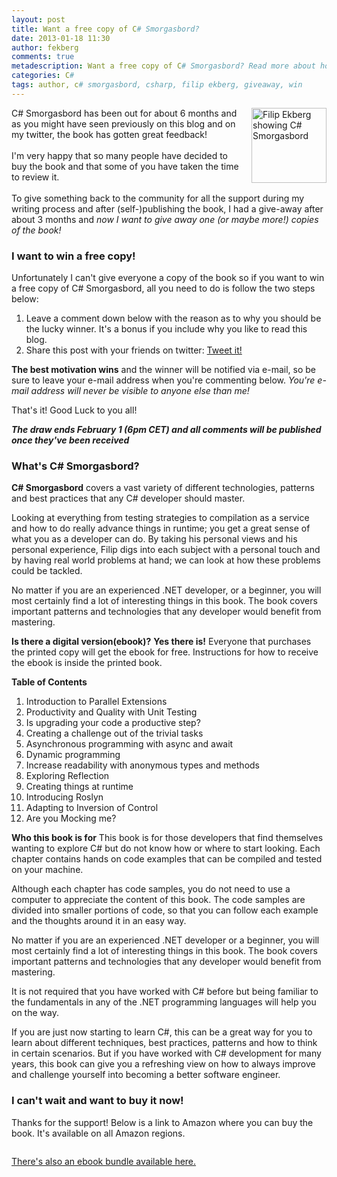 ```yaml
---
layout: post
title: Want a free copy of C# Smorgasbord?
date: 2013-01-18 11:30
author: fekberg
comments: true
metadescription: Want a free copy of C# Smorgasbord? Read more about how to win a free copy!
categories: C#
tags: author, c# smorgasbord, csharp, filip ekberg, giveaway, win
---
```

<img class="alignright size-medium wp-image-1640" style="float: right;padding-left: 10px;padding-bottom: 10px" alt="Filip Ekberg showing C# Smorgasbord" src="https://cdn.filipekberg.se/fekberg-blog/wp-content/uploads/2013/01/CSharpSmorgasbord-218x300.png" width="120" />C# Smorgasbord has been out for about 6 months and as you might have seen previously on this blog and on my twitter, the book has gotten great feedback!<br/><br/>I'm very happy that so many people have decided to buy the book and that some of you have taken the time to review it.<br/><br/>To give something back to the community for all the support during my writing process and after (self-)publishing the book, I had a give-away after about 3 months and <em>now I want to give away one (or maybe more!) copies of the book!</em><!--excerpt-->
<h3>I want to win a free copy!</h3>
Unfortunately I can't give everyone a copy of the book so if you want to win a free copy of C# Smorgasbord, all you need to do is follow the two steps below:
<ol>
	<li>Leave a comment down below with the reason as to why you should be the lucky winner. It's a bonus if you include why you like to read this blog.</li>
	<li>Share this post with your friends on twitter:  <a href="https://twitter.com/share" class="twitter-share-button" data-text="I want to win a copy of C# Smorgasbord, do you?" data-via="fekberg" data-hashtags="csharp">Tweet it!</a>
<script>!function(d,s,id){var js,fjs=d.getElementsByTagName(s)[0];if(!d.getElementById(id)){js=d.createElement(s);js.id=id;js.src="//platform.twitter.com/widgets.js";fjs.parentNode.insertBefore(js,fjs);}}(document,"script","twitter-wjs");</script></li></li>
</ol>
<strong>The best motivation wins</strong> and the winner will be notified via e-mail, so be sure to leave your e-mail address when you're commenting below. <em>You're e-mail address will never be visible to anyone else than me!</em> 

That's it! Good Luck to you all!

<strong><em>The draw ends February 1 (6pm CET) and all comments will be published once they've been received</em></strong>

<h3>What's C# Smorgasbord?</h3>
<strong>C# Smorgasbord</strong> covers a vast variety of different technologies, patterns and best practices that any C# developer should master.

Looking at everything from testing strategies to compilation as a service and how to do really advance things in runtime; you get a great sense of what you as a developer can do. By taking his personal views and his personal experience, Filip digs into each subject with a personal touch and by having real world problems at hand; we can look at how these problems could be tackled.

No matter if you are an experienced .NET developer, or a beginner, you will most certainly find a lot of interesting things in this book. The book covers important patterns and technologies that any developer would benefit from mastering.

<strong>Is there a digital version(ebook)?</strong>
<strong>Yes there is!</strong> Everyone that purchases the printed copy will get the ebook for free. Instructions for how to receive the ebook is inside the printed book.

<strong>Table of Contents</strong>
<ol>
	<li>Introduction to Parallel Extensions</li>
	<li>Productivity and Quality with Unit Testing</li>
	<li>Is upgrading your code a productive step?</li>
	<li>Creating a challenge out of the trivial tasks</li>
	<li>Asynchronous programming with async and await</li>
	<li>Dynamic programming</li>
	<li>Increase readability with anonymous types and methods</li>
	<li>Exploring Reflection</li>
	<li>Creating things at runtime</li>
	<li>Introducing Roslyn</li>
	<li>Adapting to Inversion of Control</li>
	<li>Are you Mocking me?</li>
</ol>
<strong>Who this book is for</strong>
This book is for those developers that find themselves wanting to explore C# but do not know how or where to start looking. Each chapter contains hands on code examples that can be compiled and tested on your machine.

Although each chapter has code samples, you do not need to use a computer to appreciate the content of this book. The code samples are divided into smaller portions of code, so that you can follow each example and the thoughts around it in an easy way.

No matter if you are an experienced .NET developer or a beginner, you will most certainly find a lot of interesting things in this book. The book covers important patterns and technologies that any developer would benefit from mastering.

It is not required that you have worked with C# before but being familiar to the fundamentals in any of the .NET programming languages will help you on the way.

If you are just now starting to learn C#, this can be a great way for you to learn about different techniques, best practices, patterns and how to think in certain scenarios. But if you have worked with C# development for many years, this book can give you a refreshing view on how to always improve and challenge yourself into becoming a better software engineer.

<h3>I can't wait and want to buy it now!</h3>
Thanks for the support! Below is a link to Amazon where you can buy the book. It's available on all Amazon regions.

<a href="http://www.amazon.com/C-Smorgasbord-Filip-Ekberg/dp/1468152106/"><img title="C# Smorgasbord" alt="" src="https://cdn.filipekberg.se/fekberg-blog/wp-content/uploads/2012/08/CSharpSmorgasbord.png" /></a>

<a href="https://books.filipekberg.se/">There's also an ebook bundle available here.</a>
